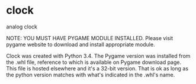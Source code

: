 # clock
analog clock

NOTE: YOU MUST HAVE PYGAME MODULE INSTALLED. 
Please visit pygame website to download and install appropriate module.

Clock was created with Python 3.4. The Pygame version was installed from the .whl file, reference to which is available on Pygame download page. This file is hosted elsewhere and it's a 32-bit version. That is ok as long as the python version matches with what's indicated in the .whl's name.
